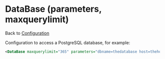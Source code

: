 DataBase (parameters, maxquerylimit)
===========================================

Back to [Configuration](./Configuration.md)

Configuration to access a PostgreSQL database, for example:

```xml
<DataBase maxquerylimit="365" parameters="dbname=thedatabase host=thehostname user=theuser password=asecretpassword"/>
```
